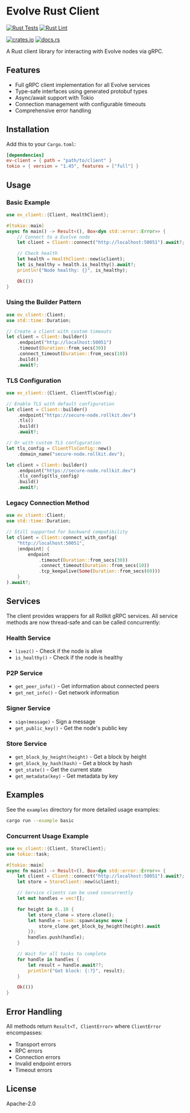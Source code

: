 # Evolve Rust Client

[![Rust Tests](https://github.com/evstack/ev-node/actions/workflows/rust-test.yml/badge.svg)](https://github.com/evstack/ev-node/actions/workflows/rust-test.yml)
[![Rust Lint](https://github.com/evstack/ev-node/actions/workflows/rust-lint.yml/badge.svg)](https://github.com/evstack/ev-node/actions/workflows/rust-lint.yml)
<!-- markdown-link-check-disable -->
[![crates.io](https://img.shields.io/crates/v/ev-client.svg)](https://crates.io/crates/ev-client)
[![docs.rs](https://docs.rs/ev-client/badge.svg)](https://docs.rs/ev-client)
<!-- markdown-link-check-enable -->

A Rust client library for interacting with Evolve nodes via gRPC.

## Features

- Full gRPC client implementation for all Evolve services
- Type-safe interfaces using generated protobuf types
- Async/await support with Tokio
- Connection management with configurable timeouts
- Comprehensive error handling

## Installation

Add this to your `Cargo.toml`:

```toml
[dependencies]
ev-client = { path = "path/to/client" }
tokio = { version = "1.45", features = ["full"] }
```

## Usage

### Basic Example

```rust
use ev_client::{Client, HealthClient};

#[tokio::main]
async fn main() -> Result<(), Box<dyn std::error::Error>> {
    // Connect to a Evolve node
    let client = Client::connect("http://localhost:50051").await?;

    // Check health
    let health = HealthClient::new(&client);
    let is_healthy = health.is_healthy().await?;
    println!("Node healthy: {}", is_healthy);

    Ok(())
}
```

### Using the Builder Pattern

```rust
use ev_client::Client;
use std::time::Duration;

// Create a client with custom timeouts
let client = Client::builder()
    .endpoint("http://localhost:50051")
    .timeout(Duration::from_secs(30))
    .connect_timeout(Duration::from_secs(10))
    .build()
    .await?;
```

### TLS Configuration

```rust
use ev_client::{Client, ClientTlsConfig};

// Enable TLS with default configuration
let client = Client::builder()
    .endpoint("https://secure-node.rollkit.dev")
    .tls()
    .build()
    .await?;

// Or with custom TLS configuration
let tls_config = ClientTlsConfig::new()
    .domain_name("secure-node.rollkit.dev");

let client = Client::builder()
    .endpoint("https://secure-node.rollkit.dev")
    .tls_config(tls_config)
    .build()
    .await?;
```

### Legacy Connection Method

```rust
use ev_client::Client;
use std::time::Duration;

// Still supported for backward compatibility
let client = Client::connect_with_config(
    "http://localhost:50051",
    |endpoint| {
        endpoint
            .timeout(Duration::from_secs(30))
            .connect_timeout(Duration::from_secs(10))
            .tcp_keepalive(Some(Duration::from_secs(60)))
    }
).await?;
```

## Services

The client provides wrappers for all Rollkit gRPC services. All service methods are now thread-safe and can be called concurrently:

### Health Service

- `livez()` - Check if the node is alive
- `is_healthy()` - Check if the node is healthy

### P2P Service

- `get_peer_info()` - Get information about connected peers
- `get_net_info()` - Get network information

### Signer Service

- `sign(message)` - Sign a message
- `get_public_key()` - Get the node's public key

### Store Service

- `get_block_by_height(height)` - Get a block by height
- `get_block_by_hash(hash)` - Get a block by hash
- `get_state()` - Get the current state
- `get_metadata(key)` - Get metadata by key

## Examples

See the `examples` directory for more detailed usage examples:

```bash
cargo run --example basic
```

### Concurrent Usage Example

```rust
use ev_client::{Client, StoreClient};
use tokio::task;

#[tokio::main]
async fn main() -> Result<(), Box<dyn std::error::Error>> {
    let client = Client::connect("http://localhost:50051").await?;
    let store = StoreClient::new(&client);

    // Service clients can be used concurrently
    let mut handles = vec![];

    for height in 0..10 {
        let store_clone = store.clone();
        let handle = task::spawn(async move {
            store_clone.get_block_by_height(height).await
        });
        handles.push(handle);
    }

    // Wait for all tasks to complete
    for handle in handles {
        let result = handle.await??;
        println!("Got block: {:?}", result);
    }

    Ok(())
}
```

## Error Handling

All methods return `Result<T, ClientError>` where `ClientError` encompasses:

- Transport errors
- RPC errors
- Connection errors
- Invalid endpoint errors
- Timeout errors

## License

Apache-2.0
